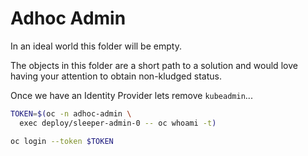 # Adhoc Admin

In an ideal world this folder will be empty.

The objects in this folder are a short path to a solution and would love having
your attention to obtain non-kludged status.

Once we have an Identity Provider lets remove `kubeadmin`...

```sh
TOKEN=$(oc -n adhoc-admin \
  exec deploy/sleeper-admin-0 -- oc whoami -t)

oc login --token $TOKEN
```
